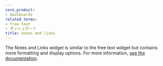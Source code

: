 ```yaml
---
core_product:
- dashboards
related_terms:
- free text
- ダッシュボード
title: notes and links
---
```

The Notes and Links widget is similar to the free text widget but contains more formatting and display options. For more information, <a href="/dashboards/widgets/note/">see the documentation</a>.